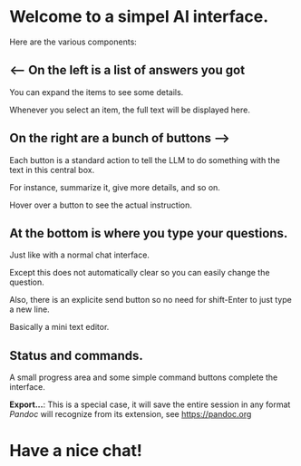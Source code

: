 # Welcome to a simpel AI interface.

Here are the various components:

## <-- On the left is a list of answers you got

You can expand the items to see some details.

Whenever you select an item, the full text will be displayed here.

## On the right are a bunch of buttons -->

Each button is a standard action to tell the LLM to do
something with the text in this central box.

For instance, summarize it, give more details, and so on.

Hover over a button to see the actual instruction.

## At the bottom is where you type your questions.

Just like with a normal chat interface.

Except this does not automatically clear so you can
easily change the question.

Also, there is an explicite send button so no need for
shift-Enter to just type a new line.

Basically a mini text editor.

## Status and commands.

A small progress area and some simple command buttons
complete the interface.

**Export...**: This is a special case, it will save the
entire session in any format _Pandoc_ will recognize
from its extension, see https://pandoc.org

# Have a nice chat!